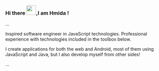 ### Hi there <img src="https://raw.githubusercontent.com/MartinHeinz/MartinHeinz/master/wave.gif" width="30px">,I am Hmida !
...

Inspired software engineer in JavaScript technologies. Professional experience with technologies included in the toolbox below.

I create applications for both the web and Android, most of them using JavaScript and Java, but I also develop myself from other sides!

...

<!--
**Hmida71/Hmida71** is a ✨ _special_ ✨ repository because its `README.md` (this file) appears on your GitHub profile.

Here are some ideas to get you started:

- 🔭 I’m currently working on ...
- 🌱 I’m currently learning ...
- 👯 I’m looking to collaborate on ...
- 🤔 I’m looking for help with ...
- 💬 Ask me about ...
- 📫 How to reach me: ...
- 😄 Pronouns: ...
- ⚡ Fun fact: ...
-->
